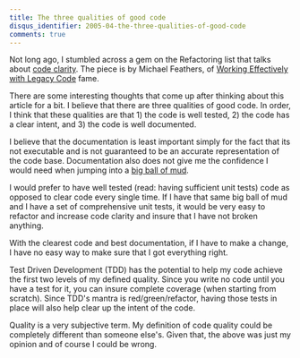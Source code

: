 ```yaml
---
title: The three qualities of good code
disqus_identifier: 2005-04-the-three-qualities-of-good-code
comments: true
---
```


Not long ago, I stumbled across a gem on the Refactoring list that talks about [code clarity][1]. The piece is by Michael Feathers, of [Working Effectively with Legacy Code][2] fame.

There are some interesting thoughts that come up after thinking about this article for a bit. I believe that there are three qualities of good code. In order, I think that these qualities are that 1) the code is well tested, 2) the code has a clear intent, and 3) the code is well documented.

I believe that the documentation is least important simply for the fact that its not executable and is not guaranteed to be an accurate representation of the code base. Documentation also does not give me the confidence I would need when jumping into a [big ball of mud][3].

I would prefer to have well tested (read: having sufficient unit tests) code as opposed to clear code every single time. If I have that same big ball of mud and I have a set of comprehensive unit tests, it would be very easy to refactor and increase code clarity and insure that I have not broken anything.

With the clearest code and best documentation, if I have to make a change, I have no easy way to make sure that I got everything right.

Test Driven Development (TDD) has the potential to help my code achieve the first two levels of my defined quality. Since you write no code until you have a test for it, you can insure complete coverage (when starting from scratch). Since TDD's mantra is red/green/refactor, having those tests in place will also help clear up the intent of the code.

Quality is a very subjective term. My definition of code quality could be completely different than someone else's. Given that, the above was just my opinion and of course I could be wrong.

[1]:http://www.objectmentor.com/resources/articles/beforeClarity.pdf
[2]:http://www.amazon.com/exec/obidos/ASIN/0131177052/mattbertherco-20
[3]:http://c2.com/cgi/wiki?BigBallOfMud
